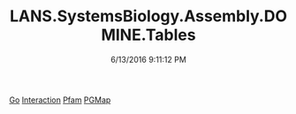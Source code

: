 ﻿---
title: LANS.SystemsBiology.Assembly.DOMINE.Tables
date: 6/13/2016 9:11:12 PM
---

[Go](T-LANS.SystemsBiology.Assembly.DOMINE.Tables.Go.html)
[Interaction](T-LANS.SystemsBiology.Assembly.DOMINE.Tables.Interaction.html)
[Pfam](T-LANS.SystemsBiology.Assembly.DOMINE.Tables.Pfam.html)
[PGMap](T-LANS.SystemsBiology.Assembly.DOMINE.Tables.PGMap.html)
